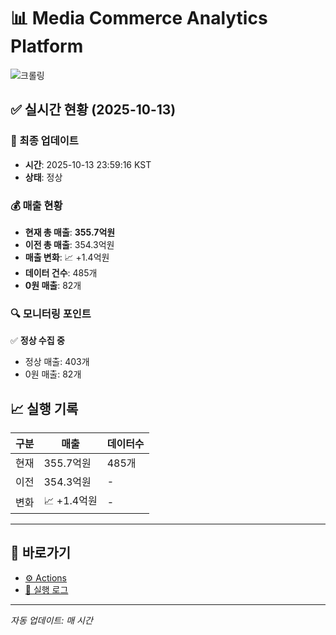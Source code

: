 # 📊 Media Commerce Analytics Platform

![크롤링](https://img.shields.io/badge/크롤링-정상-green)

## ✅ 실시간 현황 (2025-10-13)

### 📍 최종 업데이트
- **시간**: 2025-10-13 23:59:16 KST
- **상태**: 정상

### 💰 매출 현황
- **현재 총 매출**: **355.7억원**
- **이전 총 매출**: 354.3억원
- **매출 변화**: 📈 +1.4억원
- **데이터 건수**: 485개
- **0원 매출**: 82개

### 🔍 모니터링 포인트

✅ **정상 수집 중**
- 정상 매출: 403개
- 0원 매출: 82개


## 📈 실행 기록

| 구분 | 매출 | 데이터수 |
|------|------|----------|
| 현재 | 355.7억원 | 485개 |
| 이전 | 354.3억원 | - |
| 변화 | 📈 +1.4억원 | - |

---

## 🔗 바로가기

- [⚙️ Actions](../../actions)
- [📝 실행 로그](../../actions/workflows/daily_scraping.yml)

---

*자동 업데이트: 매 시간*
